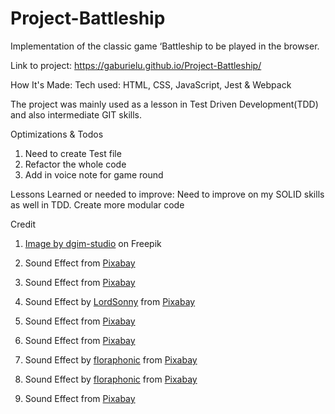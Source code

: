 # Project-Battleship

Implementation of the classic game ‘Battleship to be played in the browser.

Link to project: https://gaburielu.github.io/Project-Battleship/

How It's Made:
Tech used: HTML, CSS, JavaScript, Jest & Webpack

The project was mainly used as a lesson in Test Driven Development(TDD) and also intermediate GIT skills.

Optimizations & Todos

1. Need to create Test file
2. Refactor the whole code
3. Add in voice note for game round

Lessons Learned or needed to improve:
Need to improve on my SOLID skills as well in TDD. Create more modular code

Credit

1. <a href="https://www.freepik.com/free-vector/vintage-nautical-old-map_7998465.htm#query=map%20ocean%20paper&position=19&from_view=search&track=ais&uuid=78d7d653-6874-4f8f-9140-6760d5fa6c32">Image by dgim-studio</a> on Freepik

2. Sound Effect from <a href="https://pixabay.com/sound-effects/?utm_source=link-attribution&utm_medium=referral&utm_campaign=music&utm_content=6288">Pixabay</a>
3. Sound Effect from <a href="https://pixabay.com/sound-effects/?utm_source=link-attribution&utm_medium=referral&utm_campaign=music&utm_content=6746">Pixabay</a>
4. Sound Effect by <a href="https://pixabay.com/users/lordsonny-38439655/?utm_source=link-attribution&utm_medium=referral&utm_campaign=music&utm_content=161072">LordSonny</a> from <a href="https://pixabay.com/sound-effects//?utm_source=link-attribution&utm_medium=referral&utm_campaign=music&utm_content=161072">Pixabay</a>

5. Sound Effect from <a href="https://pixabay.com/?utm_source=link-attribution&utm_medium=referral&utm_campaign=music&utm_content=46402">Pixabay</a>
6. Sound Effect from <a href="https://pixabay.com/?utm_source=link-attribution&utm_medium=referral&utm_campaign=music&utm_content=6261">Pixabay</a>
7. Sound Effect by <a href="https://pixabay.com/users/floraphonic-38928062/?utm_source=link-attribution&utm_medium=referral&utm_campaign=music&utm_content=165636">floraphonic</a> from <a href="https://pixabay.com//?utm_source=link-attribution&utm_medium=referral&utm_campaign=music&utm_content=165636">Pixabay</a>
8. Sound Effect by <a href="https://pixabay.com/users/floraphonic-38928062/?utm_source=link-attribution&utm_medium=referral&utm_campaign=music&utm_content=185332">floraphonic</a> from <a href="https://pixabay.com//?utm_source=link-attribution&utm_medium=referral&utm_campaign=music&utm_content=185332">Pixabay</a>
9. Sound Effect from <a href="https://pixabay.com/?utm_source=link-attribution&utm_medium=referral&utm_campaign=music&utm_content=80537">Pixabay</a>
